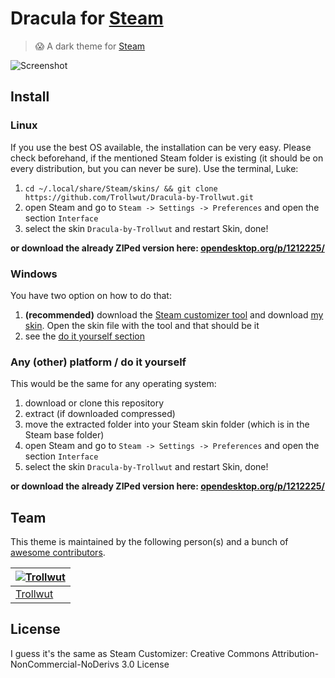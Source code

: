 # Dracula for [Steam](https://store.steampowered.com)

> 😱 A dark theme for [Steam](https://store.steampowered.com)

![Screenshot](./dracula-steam-skin.png)

## Install

### Linux

If you use the best OS available, the installation can be very easy. Please check beforehand, if the mentioned Steam folder is existing (it should be on every distribution, but you can never be sure).
Use the terminal, Luke:

1. `cd ~/.local/share/Steam/skins/ && git clone https://github.com/Trollwut/Dracula-by-Trollwut.git`
2. open Steam and go to `Steam -> Settings -> Preferences` and open the section `Interface`
3. select the skin `Dracula-by-Trollwut` and restart Skin, done!

**or download the already ZIPed version here: [opendesktop.org/p/1212225/](https://www.opendesktop.org/p/1212225/)**

### Windows

You have two option on how to do that:

1. **(recommended)** download the [Steam customizer tool](http://steamcustomizer.com/download) and download [my skin](http://editor.steamcustomizer.com/anqbr). Open the skin file with the tool and that should be it
2. see the [do it yourself section](#any-other-platform--do-it-yourself)

### Any (other) platform / do it yourself

This would be the same for any operating system:

1. download or clone this repository
2. extract (if downloaded compressed)
3. move the extracted folder into your Steam skin folder (which is in the Steam base folder)
4. open Steam and go to `Steam -> Settings -> Preferences` and open the section `Interface`
5. select the skin `Dracula-by-Trollwut` and restart Skin, done!

**or download the already ZIPed version here: [opendesktop.org/p/1212225/](https://www.opendesktop.org/p/1212225/)**

## Team

This theme is maintained by the following person(s) and a bunch of [awesome contributors](https://github.com/dracula/template/graphs/contributors).

| [![Trollwut](https://avatars1.githubusercontent.com/u/3462975?s=70&v=4)](https://github.com/Trollwut) |
| --- |
| [Trollwut](https://github.com/Trollwut) |

## License

I guess it's the same as Steam Customizer: Creative Commons Attribution-NonCommercial-NoDerivs 3.0 License
